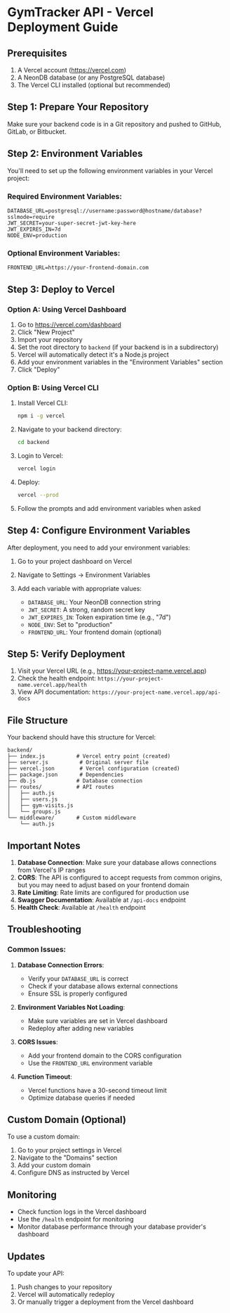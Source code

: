 # GymTracker API - Vercel Deployment Guide

## Prerequisites

1. A Vercel account (https://vercel.com)
2. A NeonDB database (or any PostgreSQL database)
3. The Vercel CLI installed (optional but recommended)

## Step 1: Prepare Your Repository

Make sure your backend code is in a Git repository and pushed to GitHub, GitLab, or Bitbucket.

## Step 2: Environment Variables

You'll need to set up the following environment variables in your Vercel project:

### Required Environment Variables:

```
DATABASE_URL=postgresql://username:password@hostname/database?sslmode=require
JWT_SECRET=your-super-secret-jwt-key-here
JWT_EXPIRES_IN=7d
NODE_ENV=production
```

### Optional Environment Variables:

```
FRONTEND_URL=https://your-frontend-domain.com
```

## Step 3: Deploy to Vercel

### Option A: Using Vercel Dashboard

1. Go to https://vercel.com/dashboard
2. Click "New Project"
3. Import your repository
4. Set the root directory to `backend` (if your backend is in a subdirectory)
5. Vercel will automatically detect it's a Node.js project
6. Add your environment variables in the "Environment Variables" section
7. Click "Deploy"

### Option B: Using Vercel CLI

1. Install Vercel CLI:
   ```bash
   npm i -g vercel
   ```

2. Navigate to your backend directory:
   ```bash
   cd backend
   ```

3. Login to Vercel:
   ```bash
   vercel login
   ```

4. Deploy:
   ```bash
   vercel --prod
   ```

5. Follow the prompts and add environment variables when asked

## Step 4: Configure Environment Variables

After deployment, you need to add your environment variables:

1. Go to your project dashboard on Vercel
2. Navigate to Settings → Environment Variables
3. Add each variable with appropriate values:

   - `DATABASE_URL`: Your NeonDB connection string
   - `JWT_SECRET`: A strong, random secret key
   - `JWT_EXPIRES_IN`: Token expiration time (e.g., "7d")
   - `NODE_ENV`: Set to "production"
   - `FRONTEND_URL`: Your frontend domain (optional)

## Step 5: Verify Deployment

1. Visit your Vercel URL (e.g., https://your-project-name.vercel.app)
2. Check the health endpoint: `https://your-project-name.vercel.app/health`
3. View API documentation: `https://your-project-name.vercel.app/api-docs`

## File Structure

Your backend should have this structure for Vercel:

```
backend/
├── index.js          # Vercel entry point (created)
├── server.js          # Original server file
├── vercel.json        # Vercel configuration (created)
├── package.json       # Dependencies
├── db.js             # Database connection
├── routes/           # API routes
│   ├── auth.js
│   ├── users.js
│   ├── gym-visits.js
│   └── groups.js
└── middleware/       # Custom middleware
    └── auth.js
```

## Important Notes

1. **Database Connection**: Make sure your database allows connections from Vercel's IP ranges
2. **CORS**: The API is configured to accept requests from common origins, but you may need to adjust based on your frontend domain
3. **Rate Limiting**: Rate limits are configured for production use
4. **Swagger Documentation**: Available at `/api-docs` endpoint
5. **Health Check**: Available at `/health` endpoint

## Troubleshooting

### Common Issues:

1. **Database Connection Errors**:
   - Verify your `DATABASE_URL` is correct
   - Check if your database allows external connections
   - Ensure SSL is properly configured

2. **Environment Variables Not Loading**:
   - Make sure variables are set in Vercel dashboard
   - Redeploy after adding new variables

3. **CORS Issues**:
   - Add your frontend domain to the CORS configuration
   - Use the `FRONTEND_URL` environment variable

4. **Function Timeout**:
   - Vercel functions have a 30-second timeout limit
   - Optimize database queries if needed

## Custom Domain (Optional)

To use a custom domain:

1. Go to your project settings in Vercel
2. Navigate to the "Domains" section
3. Add your custom domain
4. Configure DNS as instructed by Vercel

## Monitoring

- Check function logs in the Vercel dashboard
- Use the `/health` endpoint for monitoring
- Monitor database performance through your database provider's dashboard

## Updates

To update your API:

1. Push changes to your repository
2. Vercel will automatically redeploy
3. Or manually trigger a deployment from the Vercel dashboard 